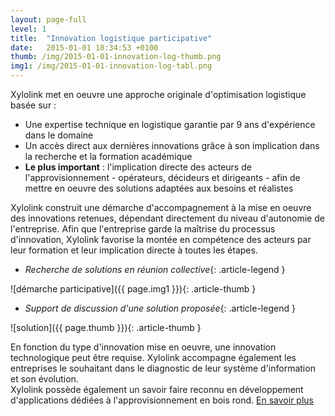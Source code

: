 ```yaml
---
layout: page-full
level: 1
title:  "Innovation logistique participative"
date:   2015-01-01 18:34:53 +0100
thumb: /img/2015-01-01-innovation-log-thumb.png
img1: /img/2015-01-01-innovation-log-tabl.png
---
```


Xylolink met en oeuvre une approche originale d'optimisation logistique basée sur :  

* Une expertise technique en logistique garantie par 9 ans d'expérience dans le domaine
* Un accès direct aux dernières innovations grâce à son implication dans la recherche et la formation académique
* __Le plus important__ : l'implication directe des acteurs de l'approvisionnement - opérateurs, décideurs et dirigeants - afin de mettre en oeuvre des solutions adaptées aux besoins et réalistes

Xylolink construit une démarche d'accompagnement à la mise en oeuvre des innovations retenues, dépendant directement du niveau d'autonomie de l'entreprise. 
Afin que l'entreprise garde la maîtrise du processus d'innovation, Xylolink favorise la montée en compétence des acteurs 
par leur formation et leur implication directe à toutes les étapes.

- *Recherche de solutions en réunion collective*{: .article-legend } 

![démarche participative]({{ page.img1 }}){: .article-thumb }  

- *Support de discussion d'une solution proposée*{: .article-legend }  

![solution]({{ page.thumb }}){: .article-thumb }  

En fonction du type d'innovation mise en oeuvre, une innovation technologique peut être requise. 
Xylolink accompagne également les entreprises le souhaitant dans le diagnostic de leur système d'information et son évolution.  
Xylolink possède également un savoir faire reconnu en développement d'applications dédiées à l'approvisionnement en bois rond. [En savoir plus](/technologies)
